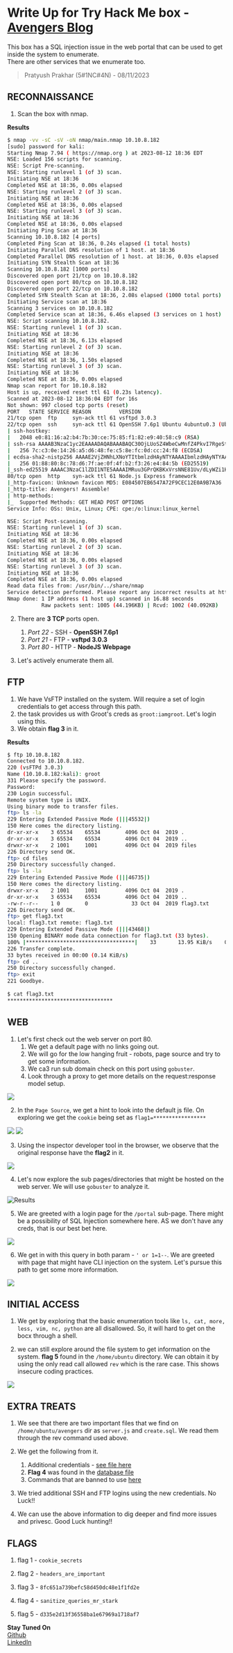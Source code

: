 # Write Up for Try Hack Me box - [Avengers Blog](https://tryhackme.com/room/avengers)

This box has a SQL injection issue in the web portal that can be used to get inside the system to enumerate.\
There are other services that we enumerate too. 

> Pratyush Prakhar (5#1NC#4N) - 08/11/2023


## RECONNAISSANCE

1. Scan the box with nmap.

**Results**

```bash
$ nmap -vv -sC -sV -oN nmap/main.nmap 10.10.8.182 
[sudo] password for kali: 
Starting Nmap 7.94 ( https://nmap.org ) at 2023-08-12 18:36 EDT
NSE: Loaded 156 scripts for scanning.
NSE: Script Pre-scanning.
NSE: Starting runlevel 1 (of 3) scan.
Initiating NSE at 18:36
Completed NSE at 18:36, 0.00s elapsed
NSE: Starting runlevel 2 (of 3) scan.
Initiating NSE at 18:36
Completed NSE at 18:36, 0.00s elapsed
NSE: Starting runlevel 3 (of 3) scan.
Initiating NSE at 18:36
Completed NSE at 18:36, 0.00s elapsed
Initiating Ping Scan at 18:36
Scanning 10.10.8.182 [4 ports]
Completed Ping Scan at 18:36, 0.24s elapsed (1 total hosts)
Initiating Parallel DNS resolution of 1 host. at 18:36
Completed Parallel DNS resolution of 1 host. at 18:36, 0.03s elapsed
Initiating SYN Stealth Scan at 18:36
Scanning 10.10.8.182 [1000 ports]
Discovered open port 21/tcp on 10.10.8.182
Discovered open port 80/tcp on 10.10.8.182
Discovered open port 22/tcp on 10.10.8.182
Completed SYN Stealth Scan at 18:36, 2.08s elapsed (1000 total ports)
Initiating Service scan at 18:36
Scanning 3 services on 10.10.8.182
Completed Service scan at 18:36, 6.46s elapsed (3 services on 1 host)
NSE: Script scanning 10.10.8.182.
NSE: Starting runlevel 1 (of 3) scan.
Initiating NSE at 18:36
Completed NSE at 18:36, 6.13s elapsed
NSE: Starting runlevel 2 (of 3) scan.
Initiating NSE at 18:36
Completed NSE at 18:36, 1.50s elapsed
NSE: Starting runlevel 3 (of 3) scan.
Initiating NSE at 18:36
Completed NSE at 18:36, 0.00s elapsed
Nmap scan report for 10.10.8.182
Host is up, received reset ttl 61 (0.23s latency).
Scanned at 2023-08-12 18:36:04 EDT for 16s
Not shown: 997 closed tcp ports (reset)
PORT   STATE SERVICE REASON         VERSION
21/tcp open  ftp     syn-ack ttl 61 vsftpd 3.0.3
22/tcp open  ssh     syn-ack ttl 61 OpenSSH 7.6p1 Ubuntu 4ubuntu0.3 (Ubuntu Linux; protocol 2.0)
| ssh-hostkey: 
|   2048 e0:81:16:a2:b4:7b:30:ce:75:85:f1:82:e9:40:58:c9 (RSA)
| ssh-rsa AAAAB3NzaC1yc2EAAAADAQABAAABAQC30OjLUoSZ4WbeCwMnfZ4PkvI7RgeStulMTQT/tAThTnTmaqt+fQgq8iRKgf+9L7rVSQqW9jUK3O01vwea4BGxQRd47+vjdq0oYlefSvBAhmb9UGlJjXOc//AlYgnPRo4mczv/z8Q04+ztP7NyxKWKBxAqJjmRYIvpMvm7ka5bLogDiSCUmOS80GYOhY181Uo4PQYxJ/+tcwkXbDg3JcZMv66e4Vo8sXkb/s4xYcRO1V/QlyKspHvcqsbixWnEiXfZhmsi5e1NtIgJx1SKqgExjAgjO/Helw9eBs+bAI6DQWFQvyGNOmivBBm/hdDHsPhJtLE573um96Xx28qdjEV1
|   256 7c:c3:0e:14:26:a5:d6:48:fe:c5:8e:fc:0d:cc:24:f8 (ECDSA)
| ecdsa-sha2-nistp256 AAAAE2VjZHNhLXNoYTItbmlzdHAyNTYAAAAIbmlzdHAyNTYAAABBBBB70Zhi9T1y1ZU23nbD9vV4Vs8Vl4axVqgDDafvgTxZLOG8cQ03rHVOTuJ9siIlcAHZ/J1wlC11eO0yF5ZrqTE=
|   256 01:88:80:8c:78:d6:7f:ae:0f:4f:b2:f3:26:e4:84:5b (ED25519)
|_ssh-ed25519 AAAAC3NzaC1lZDI1NTE5AAAAIMRuu3GPrQKBKxVrsNNE81Uv/dLyWZi1HRB3093zcw8p
80/tcp open  http    syn-ack ttl 61 Node.js Express framework
|_http-favicon: Unknown favicon MD5: E084507EB6547A72F9CEC12E0A9B7A36
|_http-title: Avengers! Assemble!
| http-methods: 
|_  Supported Methods: GET HEAD POST OPTIONS
Service Info: OSs: Unix, Linux; CPE: cpe:/o:linux:linux_kernel

NSE: Script Post-scanning.
NSE: Starting runlevel 1 (of 3) scan.
Initiating NSE at 18:36
Completed NSE at 18:36, 0.00s elapsed
NSE: Starting runlevel 2 (of 3) scan.
Initiating NSE at 18:36
Completed NSE at 18:36, 0.00s elapsed
NSE: Starting runlevel 3 (of 3) scan.
Initiating NSE at 18:36
Completed NSE at 18:36, 0.00s elapsed
Read data files from: /usr/bin/../share/nmap
Service detection performed. Please report any incorrect results at https://nmap.org/submit/ .
Nmap done: 1 IP address (1 host up) scanned in 16.88 seconds
           Raw packets sent: 1005 (44.196KB) | Rcvd: 1002 (40.092KB)
```

2. There are **3 TCP** ports open. 
	1. *Port 22* - SSH - **OpenSSH 7.6p1**
	2. *Port 21* - FTP - **vsftpd 3.0.3**
	3. *Port 80* - HTTP - **NodeJS Webpage**

3. Let's actively enumerate them all.


## FTP

1. We have VsFTP installed on the system. Will require a set of login credentials to get access through this path.
2. the task provides us with Groot's creds as `groot:iamgroot`. Let's login using this.
3. We obtain **flag 3** in it.

**Results**
```bash
$ ftp 10.10.8.182                                            
Connected to 10.10.8.182.
220 (vsFTPd 3.0.3)
Name (10.10.8.182:kali): groot
331 Please specify the password.
Password: 
230 Login successful.
Remote system type is UNIX.
Using binary mode to transfer files.
ftp> ls -la
229 Entering Extended Passive Mode (|||45532|)
150 Here comes the directory listing.
dr-xr-xr-x    3 65534    65534        4096 Oct 04  2019 .
dr-xr-xr-x    3 65534    65534        4096 Oct 04  2019 ..
drwxr-xr-x    2 1001     1001         4096 Oct 04  2019 files
226 Directory send OK.
ftp> cd files
250 Directory successfully changed.
ftp> ls -la
229 Entering Extended Passive Mode (|||46735|)
150 Here comes the directory listing.
drwxr-xr-x    2 1001     1001         4096 Oct 04  2019 .
dr-xr-xr-x    3 65534    65534        4096 Oct 04  2019 ..
-rw-r--r--    1 0        0              33 Oct 04  2019 flag3.txt
226 Directory send OK.
ftp> get flag3.txt
local: flag3.txt remote: flag3.txt
229 Entering Extended Passive Mode (|||43468|)
150 Opening BINARY mode data connection for flag3.txt (33 bytes).
100% |***********************************|    33       13.95 KiB/s    00:00 ETA
226 Transfer complete.
33 bytes received in 00:00 (0.14 KiB/s)
ftp> cd ..
250 Directory successfully changed.
ftp> exit
221 Goodbye.
                                                                                
$ cat flag3.txt    
**********************************
```

## WEB

1. Let's first check out the web server on port 80. 
	1. We get a default page with no links going out.
	2. We will go for the low hanging fruit - robots, page source and try to get some information.
	3. We ca3 run sub domain check on this port using `gobuster`.
	4. Look through a proxy to get more details on the request:response model setup.

![](https://github.com/pratty010/Boxes/blob/master/Try_Hack_Me/Bolt/images/web_port_80.png)

2. In the `Page Source`, we get a hint to look into the default js file. On exploring we get the `cookie` being set as `flag1=*****************`

![](https://github.com/pratty010/Boxes/blob/master/Try_Hack_Me/Bolt/images/web_port_80.png)
![](https://github.com/pratty010/Boxes/blob/master/Try_Hack_Me/Bolt/images/web_port_80.png)

3. Using the inspector developer tool in the browser, we observe that the original response have the **flag2** in it.

![](https://github.com/pratty010/Boxes/blob/master/Try_Hack_Me/Bolt/images/web_port_80.png)

4. Let's now explore the sub pages/directories that might be hosted on the web server. We will use `gobuster` to analyze it.

![Results](https://github.com/pratty010/Boxes/blob/master/Try_Hack_Me/Bolt/images/web_port_80.png)


5. We are greeted with a login page for the `/portal` sub-page. There might be a possibility of SQL Injection somewhere here. AS we don't have any creds, that is our best bet here.

![](https://github.com/pratty010/Boxes/blob/master/Try_Hack_Me/Bolt/images/web_port_80.png)

6. We get in with this query in both param - `' or 1=1--`. We are greeted with page that might have CLI injection on the system. Let's pursue this path to get some more information.

![](https://github.com/pratty010/Boxes/blob/master/Try_Hack_Me/Bolt/images/web_port_80.png)


## INITIAL ACCESS

1. We get by exploring that the basic enumeration tools like `ls, cat, more, less, vim, nc, python` are all disallowed. So, it will hard to get on the bocx through a shell.

2. we can still explore around the file system to get information on the system. **flag 5** found in the `/home/ubuntu` directory. We can obtain it by using the only read call allowed `rev` which is the rare case. This shows insecure coding practices.

![](https://github.com/pratty010/Boxes/blob/master/Try_Hack_Me/Bolt/images/web_port_80.png)


## EXTRA TREATS

1. We see that there are two important files that we find on `/home/ubuntu/avengers` dir as `server.js` and `create.sql`. We read them through the rev command used above.

2. We get the following from it.
	1. Additional credentials - [see file here]()
	2. **Flag 4** was found in the [database file]()
	3. Commands that are banned to use [here]()

3. We tried additional SSH and FTP logins using the new credentials. No Luck!!
4. We can use the above information to dig deeper and find more issues and privesc. Good Luck hunting!!

## FLAGS

1. flag 1 - `cookie_secrets`

2. flag 2 - `headers_are_important`

3. flag 3 - `8fc651a739befc58d450dc48e1f1fd2e`

4. flag 4 - `sanitize_queries_mr_stark`

5. flag 5 - `d335e2d13f36558ba1e67969a1718af7`


**Stay Tuned On**\
[Github](https://github.com/pratty010/Boxes)\
[LinkedIn](https://www.linkedin.com/in/pratyush-prakhar/)